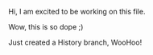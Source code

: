 Hi, I am excited to be working on this file.

Wow, this is so dope ;)

Just created a History branch, WooHoo!

